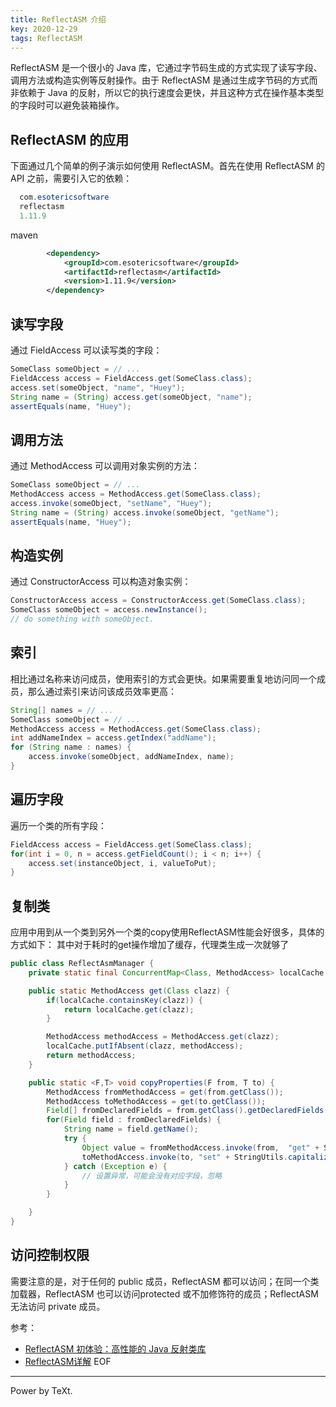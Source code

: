 ```yaml
---
title: ReflectASM 介绍
key: 2020-12-29
tags: ReflectASM
---
```



ReflectASM 是一个很小的 Java 库，它通过字节码生成的方式实现了读写字段、调用方法或构造实例等反射操作。由于 ReflectASM 是通过生成字节码的方式而非依赖于 Java 的反射，所以它的执行速度会更快，并且这种方式在操作基本类型的字段时可以避免装箱操作。

<!--more-->

## ReflectASM 的应用

下面通过几个简单的例子演示如何使用 ReflectASM。首先在使用 ReflectASM 的 API 之前，需要引入它的依赖：

```java
  com.esotericsoftware
  reflectasm
  1.11.9
```

maven

```xml
        <dependency>
            <groupId>com.esotericsoftware</groupId>
            <artifactId>reflectasm</artifactId>
            <version>1.11.9</version>
        </dependency>
```

## 读写字段

通过 FieldAccess 可以读写类的字段：

```java
SomeClass someObject = // ...
FieldAccess access = FieldAccess.get(SomeClass.class);
access.set(someObject, "name", "Huey");
String name = (String) access.get(someObject, "name");
assertEquals(name, "Huey");
```

## 调用方法

通过 MethodAccess 可以调用对象实例的方法：

```java
SomeClass someObject = // ...
MethodAccess access = MethodAccess.get(SomeClass.class);
access.invoke(someObject, "setName", "Huey");
String name = (String) access.invoke(someObject, "getName");
assertEquals(name, "Huey");
```

## 构造实例

通过 ConstructorAccess 可以构造对象实例：

```java
ConstructorAccess access = ConstructorAccess.get(SomeClass.class);
SomeClass someObject = access.newInstance();
// do something with someObject.
```

## 索引

相比通过名称来访问成员，使用索引的方式会更快。如果需要重复地访问同一个成员，那么通过索引来访问该成员效率更高：

```java
String[] names = // ...
SomeClass someObject = // ...
MethodAccess access = MethodAccess.get(SomeClass.class);
int addNameIndex = access.getIndex("addName");
for (String name : names) {
    access.invoke(someObject, addNameIndex, name);
}
```

## 遍历字段

遍历一个类的所有字段：

```java
FieldAccess access = FieldAccess.get(SomeClass.class);
for(int i = 0, n = access.getFieldCount(); i < n; i++) {
    access.set(instanceObject, i, valueToPut);              
}
```

## 复制类

应用中用到从一个类到另外一个类的copy使用ReflectASM性能会好很多，具体的方式如下：
其中对于耗时的get操作增加了缓存，代理类生成一次就够了

```java
public class ReflectAsmManager {
    private static final ConcurrentMap<Class, MethodAccess> localCache = Maps.newConcurrentMap();

    public static MethodAccess get(Class clazz) {
        if(localCache.containsKey(clazz)) {
            return localCache.get(clazz);
        }

        MethodAccess methodAccess = MethodAccess.get(clazz);
        localCache.putIfAbsent(clazz, methodAccess);
        return methodAccess;
    }

    public static <F,T> void copyProperties(F from, T to) {
        MethodAccess fromMethodAccess = get(from.getClass());
        MethodAccess toMethodAccess = get(to.getClass());
        Field[] fromDeclaredFields = from.getClass().getDeclaredFields();
        for(Field field : fromDeclaredFields) {
            String name = field.getName();
            try {
                Object value = fromMethodAccess.invoke(from,  "get" + StringUtils.capitalize(name), null);
                toMethodAccess.invoke(to, "set" + StringUtils.capitalize(name), value);
            } catch (Exception e) {
                // 设置异常，可能会没有对应字段，忽略
            }
        }

    }
}
```

## 访问控制权限

需要注意的是，对于任何的 public 成员，ReflectASM 都可以访问；在同一个类加载器，ReflectASM 也可以访问protected 或不加修饰符的成员；ReflectASM 无法访问 private 成员。

参考：

- [ReflectASM 初体验：高性能的 Java 反射类库](https://www.5axxw.com/wenku/qh/1070195j.html)
- [ReflectASM详解](https://www.jianshu.com/p/ca7bdf8b7718)
EOF

---

Power by TeXt.
